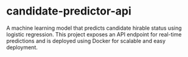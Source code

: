 # candidate-predictor-api
A machine learning model that predicts candidate hirable status using logistic regression. This project exposes an API endpoint for real-time predictions and is deployed using Docker for scalable and easy deployment.
